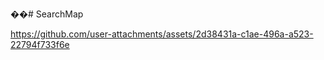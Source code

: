��#   S e a r c h M a p 
 
 




https://github.com/user-attachments/assets/2d38431a-c1ae-496a-a523-22794f733f6e

